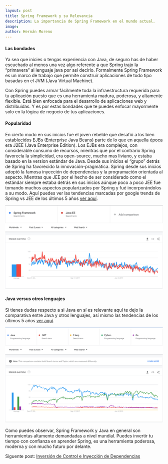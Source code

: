 ```yaml
---
layout: post
title: Spring Framework y su Relevancia
description: La importancia de Spring Framework en el mundo actual.
image: 
author: Hernán Moreno
---
```


#### Las bondades

Ya sea que inicies o tengas experiencia con Java, de seguro has de haber escuchado al menos una vez algo referente a que Spring trajo la “primavera” al lenguaje java por así decirlo. Formalmente Spring Framework es un marco de trabajo que permite construir aplicaciones de todo tipo basadas en el JVM (Java Virtual Machine).

Con Spring puedes armar fácilmente toda la infraestructura requerida para tu aplicación puesto que es una herramienta madura, poderosa, y altamente flexible. Está bien enfocada para el desarrollo de aplicaciones web y distribuidas. Y es por estas bondades que te puedes enfocar mayormente solo en la lógica de negocio de tus aplicaciones.

#### Popularidad

En cierto modo en sus inicios fue el joven rebelde que desafió a los bien establecidos EJBs (Enterprise Java Beans) parte de lo que en aquella época era J2EE (Java Enterprise Edition). Los EJBs era complejos, con considerable consumo de recursos, mientras que por el contrario Spring favorecía la simplicidad, era open-source, mucho mas liviano, y estaba basado en la version estándar de Java. Desde sus inicios el “grupo” detrás de Spring ha favorecido la innovación-pragmática. Spring desde sus inicios adoptó la famosa inyección de dependencias y la programación orientada al aspecto. Mientras que JEE por el hecho de ser considerado como el estándar siempre estaba detrás en sus inicios aúnque poco a poco JEE fue tomando muchos aspectos popularizados por Spring y fué incorporándolos a su modo. Aquí puedes ver las tendencias marcadas por google trends de Spring vs JEE de los últimos 5 años [ver aquí](https://trends.google.com/trends/explore?date=today%205-y&q=Spring%20Framework,Java%20EE).

![Spring vs JEE de los últimos 5 años](/assets/images/springvsjee.jpg)

#### Java versus otros lenguajes
Si tienes dudas respecto a si Java en sí es relevante aquí te dejo la comparativa entre Java y otros lenguajes, así mismo las tendencias de los últimos 5 años [ver aquí](https://trends.google.com/trends/explore?date=today%205-y&q=java,.NET,C%20lang,%2Fm%2F05z1_,%2Fm%2F09gbxjr).

![Java vs otros lenguajes en últimos 5 años](/assets/images/javavsother.jpg)

Como puedes observar, Spring Framework y Java en general son herramientas altamente demandadas a nivel mundial. Puedes invertir tu tiempo con confianza en aprender Spring, es una herramienta poderosa, moderna y con mucho futuro por delante.


Siguente post: [Inversión de Control e Inyección de Dependencias](https://sistecma.github.io/2020/12/28/ioc-di.html)
